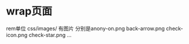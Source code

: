 # wrap页面
  rem单位
  css/images/ 有图片 分别是anony-on.png back-arrow.png check-icon.png check-star.png ...
